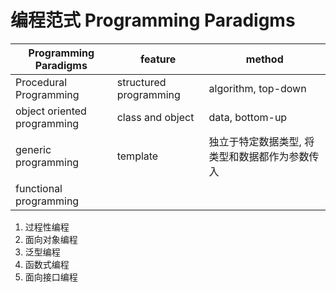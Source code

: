# 编程范式 Programming Paradigms

| Programming Paradigms       | feature                | method              |
| --------------------------- | ---------------------- | ------------------- |
| Procedural Programming      | structured programming | algorithm, top-down |
| object oriented programming | class and object       | data, bottom-up     |
| generic programming         | template               | 独立于特定数据类型, 将类型和数据都作为参数传入 |
| functional programming      |  |

1. 过程性编程
2. 面向对象编程
3. 泛型编程
4. 函数式编程
5. 面向接口编程

